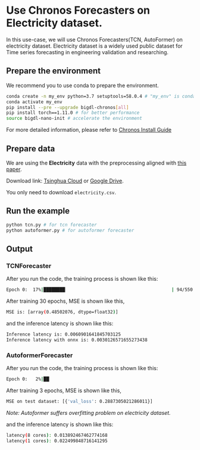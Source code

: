 # Use Chronos Forecasters on Electricity dataset.



In this use-case, we will use Chronos Forecasters(TCN, AutoFormer) on electricity dataset. Electricity dataset is a widely used public dataset for Time series forecasting in engineering validation and researching.



## Prepare the environment



We recommend you to use conda to prepare the environment.



```bash
conda create -n my_env python=3.7 setuptools=58.0.4 # "my_env" is conda environment name, you can use any name you like.
conda activate my_env
pip install --pre --upgrade bigdl-chronos[all]
pip install torch==1.11.0 # for better performance
source bigdl-nano-init # accelerate the environment
```



For more detailed information, please refer to [Chronos Install Guide](https://bigdl.readthedocs.io/en/latest/doc/Chronos/Overview/chronos.html#install)



## Prepare data



We are using the **Electricity** data with the preprocessing aligned with [this paper](https://arxiv.org/abs/2106.13008).



Download link: [Tsinghua Cloud](https://cloud.tsinghua.edu.cn/d/e1ccfff39ad541908bae/) or [Google Drive](https://drive.google.com/drive/folders/1ZOYpTUa82_jCcxIdTmyr0LXQfvaM9vIy?usp=sharing).

You only need to download `electricity.csv`.



## Run the example



```bash
python tcn.py # for tcn forecaster
python autoformer.py # for autoformer forecaster
```



## Output

### TCNForecaster
After you run the code, the training process is shown like this:
```bash
Epoch 0:  17%|████████▏                                       | 94/550 [00:08<00:39, 11.61it/s, loss=0.95]
```

After training 30 epochs, MSE is shown like this,
```bash
MSE is: [array(0.48502076, dtype=float32)]
```

and the inference latency is shown like this:
```bash
Inference latency is: 0.0060901641845703125
Inference latency with onnx is: 0.0030126571655273438
```

### AutoformerForecaster

After you run the code, the training process is shown like this:
```bash
Epoch 0:   2%|██▏                                                                                                                   | 10/550 [00:02<02:08,  4.19it/s, loss=1.18]
```

After training 3 epochs, MSE is shown like this,
```bash
MSE on test dataset: [{'val_loss': 0.2887305021286011}]
```
*Note: Autoformer suffers overfitting problem on electricity dataset.*

and the inference latency is shown like this:
```bash
latency(8 cores): 0.013892467462774168
latency(1 cores): 0.022499848716141295
```



